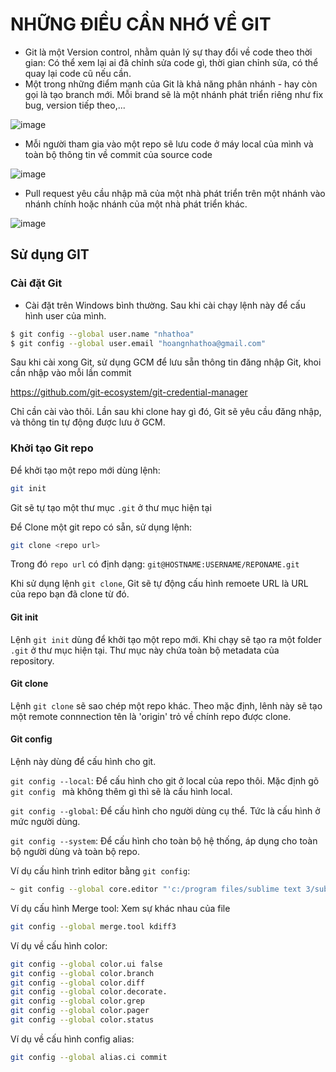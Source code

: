 # NHỮNG ĐIỀU CẦN NHỚ VỀ GIT
- Git là một Version control, nhằm quản lý sự thay đổi về code theo thời gian: Có thể xem lại ai đã chỉnh sửa code gì, thời gian chỉnh sửa, có thể quay lại code cũ nếu cần.
- Một trong những điểm mạnh của Git là khả năng phân nhánh - hay còn gọi là tạo branch mới. Mỗi brand sẽ là một nhánh phát triển riêng như fix bug, version tiếp theo,...

![image](https://github.com/nhathoa/DevOps-Roadmap/assets/9213605/fc9c0f47-ddff-4e69-bf40-4895197179d8)

- Mỗi người tham gia vào một repo sẽ lưu code ở máy local của mình và toàn bộ thông tin về commit của source code

![image](https://github.com/nhathoa/DevOps-Roadmap/assets/9213605/95e78b27-6de8-4946-ac6c-50256f0173b0)

- Pull request yêu cầu nhập mã của một nhà phát triển trên một nhánh vào nhánh chính hoặc nhánh của một nhà phát triển khác.

![image](https://github.com/nhathoa/DevOps-Roadmap/assets/9213605/767a41fd-8ca0-41aa-beef-266ff8730244)


## Sử dụng GIT
### Cài đặt Git
- Cài đặt trên Windows bình thường. Sau khi cài chạy lệnh này để cấu hình user của mình.

```bash
$ git config --global user.name "nhathoa"
$ git config --global user.email "hoangnhathoa@gmail.com"
```

Sau khi cài xong Git, sử dụng GCM để lưu sẵn thông tin đăng nhập Git, khoi cần nhập vào mỗi lần commit

https://github.com/git-ecosystem/git-credential-manager

Chỉ cần cài vào thôi. Lần sau khi clone hay gì đó, Git sẽ yêu cầu đăng nhập, và thông tin tự động được lưu ở GCM.


### Khởi tạo Git repo
  Để khởi tạo một repo mới dùng lệnh:
```bash
git init
```
  Git sẽ tự tạo một thư mục ```.git``` ở thư mục hiện tại

  Để Clone một git repo có sẵn, sử dụng lệnh:
```bash
git clone <repo url>
```

  Trong đó ```repo url``` có định dạng: ```git@HOSTNAME:USERNAME/REPONAME.git ```

  Khi sử dụng lệnh ```git clone```, Git sẽ tự động cấu hình remoete URL là URL của repo bạn đã clone từ đó.


  #### Git init

  Lệnh ```git init``` dùng để khởi tạo một repo mới. Khi chạy sẽ tạo ra một folder ```.git``` ở thư mục hiện tại. Thư mục này chứa toàn bộ metadata của repository.

#### Git clone
  Lệnh ```git clone``` sẽ sao chép một repo khác.
  Theo mặc định, lênh này sẽ tạo một remote connnection tên là 'origin' trỏ về chính repo được clone.

#### Git config
  Lệnh này dùng để cấu hình cho git.
  
  ```git config --local```: Để cấu hình cho git ở local của repo thôi. Mặc định gõ ```git config ``` mà không thêm gì thì sẽ là cấu hình local.

  ```git config --global```: Để cấu hình cho người dùng cụ thể. Tức là cấu hình ở mức người dùng.

  ```git config --system```: Để cấu hình cho toàn bộ hệ thống, áp dụng cho toàn bộ người dùng và toàn bộ repo.

Ví dụ cấu hình trình editor bằng ```git config```:
```bash
~ git config --global core.editor "'c:/program files/sublime text 3/sublimetext.exe' -w"~
```
Ví dụ cấu hình Merge tool: Xem sự khác nhau của file
```bash
git config --global merge.tool kdiff3
```
Ví dụ về cấu hình color:
```bash
git config --global color.ui false
git config --global color.branch
git config --global color.diff
git config --global color.decorate.
git config --global color.grep
git config --global color.pager
git config --global color.status
```
Ví dụ về cấu hình config alias:
```bash
git config --global alias.ci commit
```
